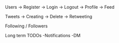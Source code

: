 Users
    -> Register
    -> Login
    -> Logout
    -> Profile
    -> Feed


Tweets
    -> Creating
    -> Delete
    -> Retweeting


Following / Followers


Long term TODOs
-Notifications
-DM

